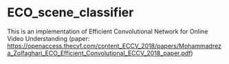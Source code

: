 # ECO_scene_classifier
This is an implementation of Efficient Convolutional Network for Online Video Understanding (paper: https://openaccess.thecvf.com/content_ECCV_2018/papers/Mohammadreza_Zolfaghari_ECO_Efficient_Convolutional_ECCV_2018_paper.pdf)
